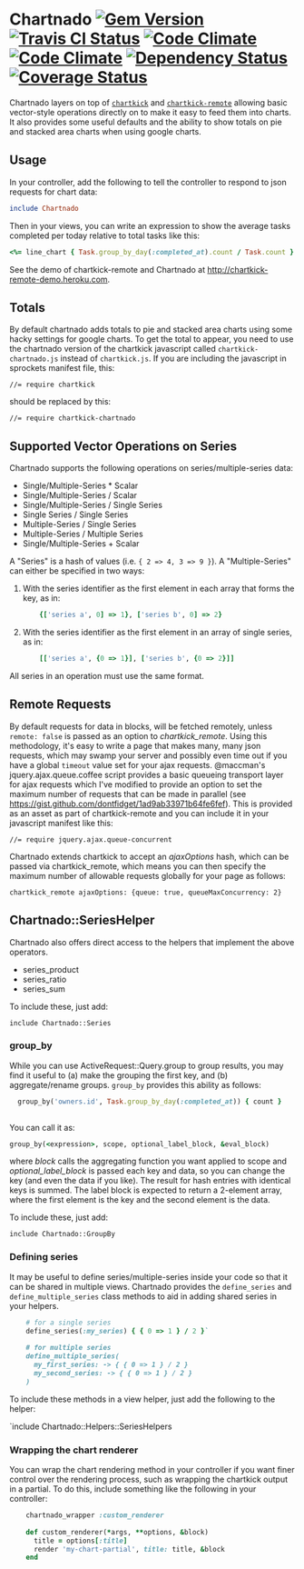 # Chartnado [![Gem Version](https://badge.fury.io/rb/chartnado.svg)](http://badge.fury.io/rb/chartnado)&nbsp;[![Travis CI Status](https://travis-ci.org/dontfidget/chartnado.png?branch=master)](https://travis-ci.org/dontfidget/chartnado)&nbsp;[![Code Climate](https://codeclimate.com/github/dontfidget/chartnado.png)](https://codeclimate.com/github/dontfidget/chartnado)&nbsp;[![Code Climate](https://codeclimate.com/github/dontfidget/chartnado/coverage.png)](https://codeclimate.com/github/dontfidget/chartnado)&nbsp;[![Dependency Status](https://gemnasium.com/dontfidget/chartnado.svg)](https://gemnasium.com/dontfidget/chartnado)[![Coverage Status](https://coveralls.io/repos/dontfidget/chartnado/badge.png?branch=master)](https://coveralls.io/r/dontfidget/chartnado?branch=master)

Chartnado layers on top of [`chartkick`](http://ankane.github.io/chartkick/) and [`chartkick-remote`](http://github.com/dontfidget/chartkick-remote) allowing basic vector-style operations directly on to make it easy to feed them into charts.  It also provides some useful defaults and the ability to show totals on pie and stacked area charts when using google charts.

## Usage

In your controller, add the following to tell the controller to respond to json requests for chart data:

```ruby
include Chartnado
```

Then in your views, you can write an expression to show the average tasks completed per today relative to total tasks like this:

```ruby
<%= line_chart { Task.group_by_day(:completed_at).count / Task.count } %>
```

See the demo of chartkick-remote and Chartnado at http://chartkick-remote-demo.heroku.com.

## Totals

By default chartnado adds totals to pie and stacked area charts using some hacky settings for google charts.  To get the total to appear, you need to use the chartnado version of the chartkick javascript called `chartkick-chartnado.js` instead of `chartkick.js`.  If you are including the javascript in sprockets manifest file, this:

```
//= require chartkick
```

should be replaced by this:

```
//= require chartkick-chartnado
```

## Supported Vector Operations on Series

Chartnado supports the following operations on series/multiple-series data:

* Single/Multiple-Series * Scalar
* Single/Multiple-Series / Scalar
* Single/Multiple-Series / Single Series
* Single Series / Single Series
* Multiple-Series / Single Series
* Multiple-Series / Multiple Series
* Single/Multiple-Series + Scalar

A "Series" is a hash of values (i.e. `{ 2 => 4, 3 => 9 }`).  A "Multiple-Series" can either be specified in two ways:

1. With the series identifier as the first element in each array that forms the key, as in:
    ```ruby
        {['series a', 0] => 1}, ['series b', 0] => 2}
    ```

1. With the series identifier as the first element in an array of single series, as in:
    ```ruby
        [['series a', {0 => 1}], ['series b', {0 => 2}]]
    ```

All series in an operation must use the same format.

## Remote Requests

By default requests for data in blocks, will be fetched remotely, unless `remote: false` is passed as an option to *chartkick_remote*.  Using this methodology, it's easy to write a page that makes many, many json requests, which may swamp your server and possibly even time out if you have a global `timeout` value set for your ajax requests.  @maccman's jquery.ajax.queue.coffee script provides a basic queueing transport layer for ajax requests which I've modified to provide an option to set the maximum number of requests that can be made in parallel (see https://gist.github.com/dontfidget/1ad9ab33971b64fe6fef).  This is provided as an asset as part of chartkick-remote and you can include it in your javascript manifest like this:

```
//= require jquery.ajax.queue-concurrent
```
  
Chartnado extends chartkick to accept an *ajaxOptions* hash, which can be passed via chartkick_remote, which means you can then specify the maximum number of allowable requests globally for your page as follows:

```
chartkick_remote ajaxOptions: {queue: true, queueMaxConcurrency: 2} 
```

## Chartnado::SeriesHelper

Chartnado also offers direct access to the helpers that implement the above operators.

* series_product
* series_ratio
* series_sum

To include these, just add:

`include Chartnado::Series`

### group_by

While you can use ActiveRequest::Query.group to group results, you may find it useful to (a) make the grouping the first key, and (b) aggregate/rename groups.  `group_by` provides this ability as follows:

```ruby
  group_by('owners.id', Task.group_by_day(:completed_at)) { count }
  
```

You can call it as: 

```ruby
group_by(<expression>, scope, optional_label_block, &eval_block)
```

where *block* calls the aggregating function you want applied to scope and *optional_label_block* is passed each key and data, so you can change the key (and even the data if you like).  The result for hash entries with identical keys is summed.  The label block is expected to return a 2-element array, where the first element is the key and the second element is the data.

To include these, just add:

`include Chartnado::GroupBy`

### Defining series 

It may be useful to define series/multiple-series inside your code so that it can be shared in multiple views.  Chartnado provides the `define_series` and `define_multiple_series` class methods to aid in adding shared series in your helpers.

```ruby
    # for a single series
    define_series(:my_series) { { 0 => 1 } / 2 }`
    
    # for multiple series
    define_multiple_series(
      my_first_series: -> { { 0 => 1 } / 2 }
      my_second_series: -> { { 0 => 1 } / 2 }
    )
```

To include these methods in a view helper, just add the following to the helper:

`include Chartnado::Helpers::SeriesHelpers

### Wrapping the chart renderer

You can wrap the chart rendering method in your controller if you want finer control over the rendering process, such as wrapping the chartkick output in a partial.  To do this, include something like the following in your controller:

```ruby
    chartnado_wrapper :custom_renderer
    
    def custom_renderer(*args, **options, &block)
      title = options[:title]
      render 'my-chart-partial', title: title, &block
    end
```
